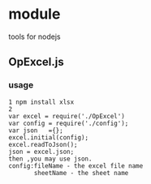module
======
tools for nodejs

OpExcel.js
------
### usage
    1 npm install xlsx
    2
    var excel = require('./OpExcel')
    var config = require('./config');
    var json   ={};
    excel.initial(config);
    excel.readToJson();
    json = excel.json;
    then ,you may use json.
    config:fileName - the excel file name
           sheetName - the sheet name
